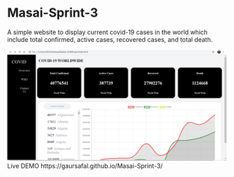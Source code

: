 # Masai-Sprint-3
A simple website to display current covid-19 cases in the world which include total confirmed, active cases, recovered cases, and total death.


<img src= "Images/Screenshot%20(196).png">
Live DEMO
https://gaursafal.github.io/Masai-Sprint-3/
